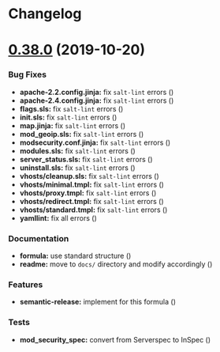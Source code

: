 # Changelog

# [0.38.0](https://github.com/saltstack-formulas/apache-formula/compare/v0.37.4...v0.38.0) (2019-10-20)


### Bug Fixes

* **apache-2.2.config.jinja:** fix `salt-lint` errors ([](https://github.com/saltstack-formulas/apache-formula/commit/f4045ef))
* **apache-2.4.config.jinja:** fix `salt-lint` errors ([](https://github.com/saltstack-formulas/apache-formula/commit/e2c1c2e))
* **flags.sls:** fix `salt-lint` errors ([](https://github.com/saltstack-formulas/apache-formula/commit/a146c59))
* **init.sls:** fix `salt-lint` errors ([](https://github.com/saltstack-formulas/apache-formula/commit/8465eb4))
* **map.jinja:** fix `salt-lint` errors ([](https://github.com/saltstack-formulas/apache-formula/commit/d011324))
* **mod_geoip.sls:** fix `salt-lint` errors ([](https://github.com/saltstack-formulas/apache-formula/commit/e55ef9b))
* **modsecurity.conf.jinja:** fix `salt-lint` errors ([](https://github.com/saltstack-formulas/apache-formula/commit/2a79d05))
* **modules.sls:** fix `salt-lint` errors ([](https://github.com/saltstack-formulas/apache-formula/commit/55d11f8))
* **server_status.sls:** fix `salt-lint` errors ([](https://github.com/saltstack-formulas/apache-formula/commit/da9a592))
* **uninstall.sls:** fix `salt-lint` errors ([](https://github.com/saltstack-formulas/apache-formula/commit/ed7dc7b))
* **vhosts/cleanup.sls:** fix `salt-lint` errors ([](https://github.com/saltstack-formulas/apache-formula/commit/b0bbd0b))
* **vhosts/minimal.tmpl:** fix `salt-lint` errors ([](https://github.com/saltstack-formulas/apache-formula/commit/146dc67))
* **vhosts/proxy.tmpl:** fix `salt-lint` errors ([](https://github.com/saltstack-formulas/apache-formula/commit/e7c9fbb))
* **vhosts/redirect.tmpl:** fix `salt-lint` errors ([](https://github.com/saltstack-formulas/apache-formula/commit/0a41b19))
* **vhosts/standard.tmpl:** fix `salt-lint` errors ([](https://github.com/saltstack-formulas/apache-formula/commit/1bad58d))
* **yamllint:** fix all errors ([](https://github.com/saltstack-formulas/apache-formula/commit/97f6ead))


### Documentation

* **formula:** use standard structure ([](https://github.com/saltstack-formulas/apache-formula/commit/701929d))
* **readme:** move to `docs/` directory and modify accordingly ([](https://github.com/saltstack-formulas/apache-formula/commit/6933f0e))


### Features

* **semantic-release:** implement for this formula ([](https://github.com/saltstack-formulas/apache-formula/commit/34d1f7c))


### Tests

* **mod_security_spec:** convert from Serverspec to InSpec ([](https://github.com/saltstack-formulas/apache-formula/commit/68b971b))

